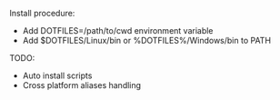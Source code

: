 Install procedure:
- Add DOTFILES=/path/to/cwd environment variable
- Add $DOTFILES/Linux/bin or %DOTFILES%/Windows/bin to PATH

TODO:
- Auto install scripts
- Cross platform aliases handling